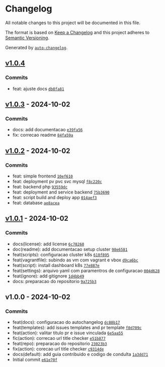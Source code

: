 # Changelog

All notable changes to this project will be documented in this file.

The format is based on [Keep a Changelog](https://keepachangelog.com/en/1.0.0/)
and this project adheres to [Semantic Versioning](https://semver.org/spec/v2.0.0.html).

Generated by [`auto-changelog`](https://github.com/CookPete/auto-changelog).

## [v1.0.4](https://github.com/leoviana00/dio-dp-k8s-deploy-app/compare/v1.0.3...v1.0.4)

### Commits

- feat: ajuste docs [`db0fa81`](https://github.com/leoviana00/dio-dp-k8s-deploy-app/commit/db0fa8128577498269e7fb285fe79910f3246f57)

## [v1.0.3](https://github.com/leoviana00/dio-dp-k8s-deploy-app/compare/v1.0.2...v1.0.3) - 2024-10-02

### Commits

- docs: add documentacao [`e39fa56`](https://github.com/leoviana00/dio-dp-k8s-deploy-app/commit/e39fa56b3a279e99cad804c3760421c3e5f9f7c1)
- fix: correcao readme [`84fa59a`](https://github.com/leoviana00/dio-dp-k8s-deploy-app/commit/84fa59a7d05ddac8b067ead6f534396ef1a033e7)

## [v1.0.2](https://github.com/leoviana00/dio-dp-k8s-deploy-app/compare/v1.0.1...v1.0.2) - 2024-10-02

### Commits

- feat: simple frontend [`10ef610`](https://github.com/leoviana00/dio-dp-k8s-deploy-app/commit/10ef61079dcd0c6d709ab3e99e90b624fe4bc50d)
- feat: deployment pv pvc svc mysql [`f8c220c`](https://github.com/leoviana00/dio-dp-k8s-deploy-app/commit/f8c220c859876cc366cc0408eec19d6d4321702c)
- feat: backend php [`93559dc`](https://github.com/leoviana00/dio-dp-k8s-deploy-app/commit/93559dc8083d0d5941b5172cb16befa16f7a813e)
- feat: deployment and service backend [`75b3690`](https://github.com/leoviana00/dio-dp-k8s-deploy-app/commit/75b36900d0f99fe6910e9ce6c42fb8bc36103a1e)
- feat: script build and deploy app [`014aef3`](https://github.com/leoviana00/dio-dp-k8s-deploy-app/commit/014aef3ba62a30ae65235a8a2c57ce411f3f6926)
- feat: database [`ae8acea`](https://github.com/leoviana00/dio-dp-k8s-deploy-app/commit/ae8acea4c820615e7f18f8a27701af41a2c77f7f)

## [v1.0.1](https://github.com/leoviana00/dio-dp-k8s-deploy-app/compare/v1.0.0...v1.0.1) - 2024-10-02

### Commits

- docs(license): add license [`6c78260`](https://github.com/leoviana00/dio-dp-k8s-deploy-app/commit/6c7826020d2152ea9c68a20fa79c0e1896845b97)
- doc(readme): add documentacao setup cluster [`98e6581`](https://github.com/leoviana00/dio-dp-k8s-deploy-app/commit/98e6581ff90797298cc199302cc0636a2e96c14e)
- feat(scripts): configuracao cluster k8s [`610f895`](https://github.com/leoviana00/dio-dp-k8s-deploy-app/commit/610f8956e5f6d2a5277a230e4ef145a1f38e9960)
- feat(vagrantfile): subindo as vm com vagrant e vbox [`d9ca6bc`](https://github.com/leoviana00/dio-dp-k8s-deploy-app/commit/d9ca6bc2db79ea6d92cac5a3e62f751e933a2b91)
- feat(script): install dashboard k8s [`77e887e`](https://github.com/leoviana00/dio-dp-k8s-deploy-app/commit/77e887e852d06036760f087a7a348001ee09f4d0)
- feat(settings): arquivo yaml com paramentros de configuracao [`004d628`](https://github.com/leoviana00/dio-dp-k8s-deploy-app/commit/004d62848d72b6b8add07648cdc207f48382bf50)
- feat(ignore): add gitignore [`1d4bb49`](https://github.com/leoviana00/dio-dp-k8s-deploy-app/commit/1d4bb49a57b399e7357a4208c1340bc854a1e844)
- docs: preparacao do repositorio [`9a725b3`](https://github.com/leoviana00/dio-dp-k8s-deploy-app/commit/9a725b38c2617ef3877db4cbfe03bf40ed164871)

## v1.0.0 - 2024-10-02

### Commits

- feat(docs): configuracao do autochangelog [`dc88b17`](https://github.com/leoviana00/dio-dp-k8s-deploy-app/commit/dc88b171dd7cfc22ed21e08a67fce4a41b61c360)
- feat(templates): add issues templates and pr template [`f0d709c`](https://github.com/leoviana00/dio-dp-k8s-deploy-app/commit/f0d709ca1afa20fb0f011c86b2339fd795fea4dd)
- feat(action): valitar titulo pr e issue vinculada [`6e5aa55`](https://github.com/leoviana00/dio-dp-k8s-deploy-app/commit/6e5aa557723c437267fd01dd48677da09b6ecf91)
- fic(action): correcao url title checker [`e51b877`](https://github.com/leoviana00/dio-dp-k8s-deploy-app/commit/e51b877db338542ab0388abc5102468cc1768892)
- feat(repo): preparacao do repositorio [`23023b3`](https://github.com/leoviana00/dio-dp-k8s-deploy-app/commit/23023b39f60d74d0ad9a6089363513858fcd92c5)
- fix(action): corecao url title checker [`c9314de`](https://github.com/leoviana00/dio-dp-k8s-deploy-app/commit/c9314dee6c8cd50a34bbf94faa07685762965140)
- docs(default): add guia contribuido e codigo de condulta [`1a3dd71`](https://github.com/leoviana00/dio-dp-k8s-deploy-app/commit/1a3dd71c1c6354922c9594fc03687fba225eeed6)
- Initial commit [`e61e70f`](https://github.com/leoviana00/dio-dp-k8s-deploy-app/commit/e61e70fbc2819bdacea4211958b0ec474a1a66ec)

